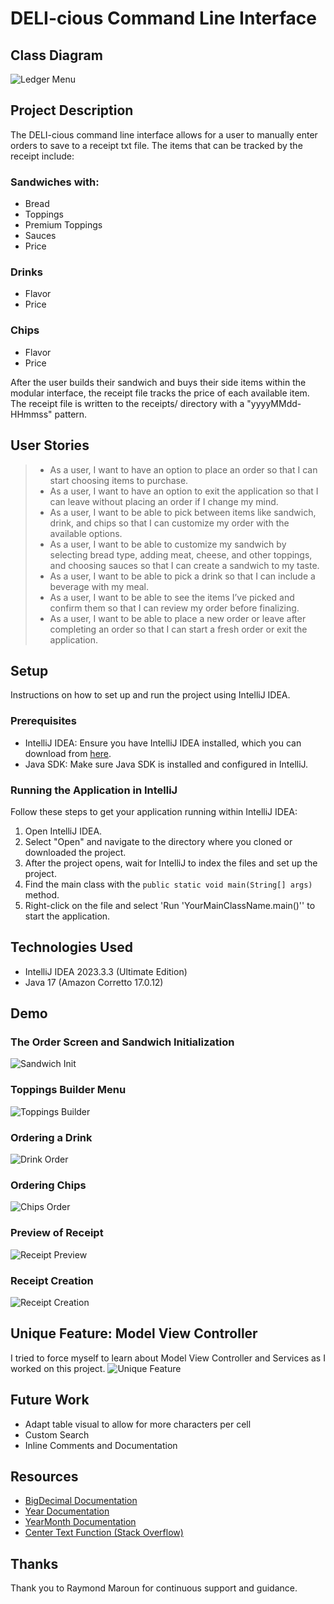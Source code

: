 # DELI-cious Command Line Interface
## Class Diagram
![Ledger Menu](imgs/diagram.PNG)

## Project Description

The DELI-cious command line interface allows for a user to manually enter orders to save to a receipt txt file.
The items that can be tracked by the receipt include:

### Sandwiches with:
- Bread
- Toppings
- Premium Toppings 
- Sauces
- Price
### Drinks
- Flavor
- Price

### Chips
- Flavor
- Price

After the user builds their sandwich and buys their side items within the modular interface, the receipt file tracks the price of each available item.
The receipt file is written to the receipts/ directory with a "yyyyMMdd-HHmmss" pattern.


## User Stories
> - As a user, I want to have an option to place an order so that I can start choosing items to purchase.
> - As a user, I want to have an option to exit the application so that I can leave without placing an order if I change my mind.
> - As a user, I want to be able to pick between items like sandwich, drink, and chips so that I can customize my order with the available options.
> - As a user, I want to be able to customize my sandwich by selecting bread type, adding meat, cheese, and other toppings, and choosing sauces so that I can create a sandwich to my taste.
> - As a user, I want to be able to pick a drink so that I can include a beverage with my meal.
> - As a user, I want to be able to see the items I’ve picked and confirm them so that I can review my order before finalizing.
> - As a user, I want to be able to place a new order or leave after completing an order so that I can start a fresh order or exit the application.

## Setup

Instructions on how to set up and run the project using IntelliJ IDEA.

### Prerequisites

- IntelliJ IDEA: Ensure you have IntelliJ IDEA installed, which you can download from [here](https://www.jetbrains.com/idea/download/).
- Java SDK: Make sure Java SDK is installed and configured in IntelliJ.

### Running the Application in IntelliJ

Follow these steps to get your application running within IntelliJ IDEA:

1. Open IntelliJ IDEA.
2. Select "Open" and navigate to the directory where you cloned or downloaded the project.
3. After the project opens, wait for IntelliJ to index the files and set up the project.
4. Find the main class with the `public static void main(String[] args)` method.
5. Right-click on the file and select 'Run 'YourMainClassName.main()'' to start the application.
 
## Technologies Used

- IntelliJ IDEA 2023.3.3 (Ultimate Edition)
- Java 17 (Amazon Corretto 17.0.12)

## Demo
### The Order Screen and Sandwich Initialization
![Sandwich Init](imgs/step1.PNG)

### Toppings Builder Menu
![Toppings Builder](imgs/Step2.PNG)

### Ordering a Drink
![Drink Order](imgs/Step3.PNG)

### Ordering Chips
![Chips Order](imgs/step4.PNG)

### Preview of Receipt
![Receipt Preview](imgs/step5.PNG)

### Receipt Creation
![Receipt Creation](imgs/step6.PNG)

## Unique Feature: Model View Controller
I tried to force myself to learn about Model View Controller and Services as I worked on this project.
![Unique Feature](imgs/mvc.PNG)


## Future Work

- Adapt table visual to allow for more characters per cell
- Custom Search
- Inline Comments and Documentation

## Resources

- [BigDecimal Documentation](https://docs.oracle.com/javase/8/docs/api/java/math/BigDecimal.html)
- [Year Documentation](https://docs.oracle.com/en/java/javase/21/docs/api/java.base/java/time/Year.html)
- [YearMonth Documentation](https://docs.oracle.com/en/java/javase/21/docs/api/java.base/java/time/YearMonth.html)
- [Center Text Function (Stack Overflow)](https://stackoverflow.com/questions/8154366/how-to-center-a-string-using-string-format)


## Thanks

Thank you to Raymond Maroun for continuous support and guidance.
